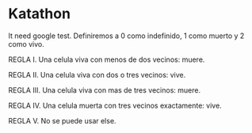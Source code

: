 # Katathon
It need google test.
Definiremos a 0 como indefinido, 1 como muerto y 2 como vivo.

REGLA I. Una celula viva con menos de dos vecinos: muere.

REGLA II. Una celula viva con dos o tres vecinos: vive.

REGLA III. Una celula viva con mas de tres vecinos: muere.

REGLA IV. Una celula muerta con tres vecinos exactamente: vive.

REGLA V. No se puede usar else.

